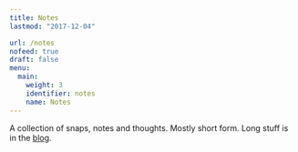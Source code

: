 ```yaml
---
title: Notes
lastmod: "2017-12-04"

url: /notes
nofeed: true
draft: false
menu:
  main:
    weight: 3
    identifier: notes
    name: Notes
---
```


A collection of snaps, notes and thoughts. Mostly short form. Long stuff is in the [blog](/posts).

